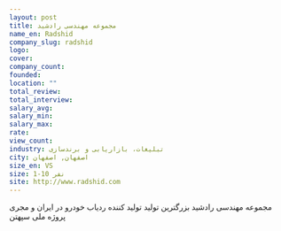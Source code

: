 ```yaml
---
layout: post
title: مجموعه مهندسی رادشید
name_en: Radshid
company_slug: radshid
logo: 
cover: 
company_count:
founded:
location: ""
total_review: 
total_interview: 
salary_avg: 
salary_min: 
salary_max: 
rate: 
view_count: 
industry: تبلیغات، بازاریابی و برندسازی
city: اصفهان, اصفهان
size_en: VS
size: 1-10 نفر
site: http://www.radshid.com
---
```


مجموعه مهندسی رادشید بزرگترین تولید تولید کننده ردیاب خودرو در ایران و مجری پروژه ملی سپهتن
